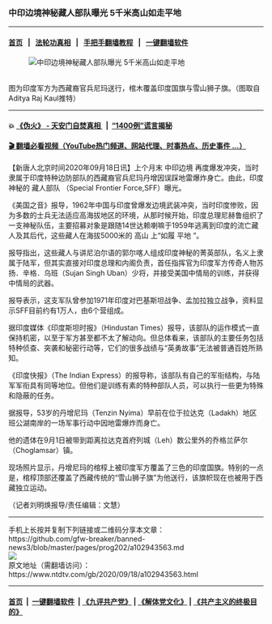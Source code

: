 ### 中印边境神秘藏人部队曝光 5千米高山如走平地
------------------------

#### [首页](https://github.com/gfw-breaker/banned-news3/blob/master/README.md) &nbsp;&nbsp;|&nbsp;&nbsp; [法轮功真相](https://github.com/begood0513/basic/blob/master/README.md)  &nbsp;&nbsp;|&nbsp;&nbsp; [手把手翻墙教程](https://github.com/gfw-breaker/guides/wiki)  &nbsp;&nbsp;|&nbsp;&nbsp; [一键翻墙软件](https://github.com/gfw-breaker/nogfw/blob/master/README.md)  



<div><div class="featured_image">
 <figure>
  <img alt="中印边境神秘藏人部队曝光 5千米高山如走平地" src="https://i.ntdtv.com/assets/uploads/2020/09/89-3-800x450.jpg"/>
 </figure><br/>
 <span class="caption">
  图为印度军方为西藏裔官兵尼玛送行，棺木覆盖印度国旗与雪山狮子旗。（图取自Aditya Raj Kaul推特）
 </span>
</div>
</div><hr/>

#### 💥 [《伪火》 - 天安门自焚真相 ](http://158.247.195.190:10000/videos/blog/weihuo.html)&nbsp; |&nbsp; [“1400例”谎言揭秘  ](http://158.247.195.190:10000/videos/blog/jiexi1400.html)

#### [ 🎬  翻墙必看视频（YouTube热门频道、网站代理、时事热点、历史事件 ...）](https://github.com/gfw-breaker/links/blob/master/banned.md)

<div><div class="post_content" itemprop="articleBody">
 <p>
  【新唐人北京时间2020年09月18日讯】上个月末
  <ok href="https://www.ntdtv.com/gb/中印边境.htm">
   中印边境
  </ok>
  再度爆发冲突，当时隶属于印度特种边防部队的西藏裔官兵尼玛丹增因误踩地雷爆炸身亡。由此，印度神秘的
  <ok href="https://www.ntdtv.com/gb/藏人部队.htm">
   藏人部队
  </ok>
  （Special Frontier Force,SFF）曝光。
 </p>
 <p>
  《美国之音》报导，1962年中国与印度曾爆发边境武装冲突，当时印度惨败，因为多数的士兵无法适应高海拔地区的环境，从那时候开始，印度总理尼赫鲁组织了一支神秘队伍，主要招募对象是跟随14世达赖喇嘛于1959年逃离到印度的流亡藏人及其后代，这些藏人在海拔5000米的
  <ok href="https://www.ntdtv.com/gb/高山.htm">
   高山
  </ok>
  上“如履
  <ok href="https://www.ntdtv.com/gb/平地.htm">
   平地
  </ok>
  ”。
 </p>
 <p>
  报导指出，这些藏人与讲尼泊尔语的郭尔喀人组成印度神秘的菁英部队，名义上隶属于陆军，但其实直接对印度总理和内阁负责，首任指挥官为印度军方传奇人物苏扬．辛格．乌班（Sujan Singh Uban）少将，并接受美国中情局的训练，并获得中情局的武器。
 </p>
 <p>
  报导表示，这支军队曾参加1971年印度对巴基斯坦战争、孟加拉独立战争，资料显示SFF目前约有1万人，由6个营组成。
 </p>
 <p>
  据印度媒体《印度斯坦时报》（Hindustan Times）报导，该部队的运作模式一直保持机密，以至于军方甚至都不太了解动向。但总体看来，该部队的主要任务包括特种侦查、突袭和秘密行动等，它们的很多战绩与“英勇故事”无法被普通百姓所熟知。
 </p>
 <p>
  《印度快报》（The Indian Express）的报导称，该部队有自己的军衔结构，与陆军军衔具有同等地位。但他们是训练有素的特种部队人员，可以执行一些更为特殊和隐蔽的任务。
 </p>
 <p>
  据报导，53岁的丹增尼玛（Tenzin Nyima）早前在位于拉达克（Ladakh）地区班公湖南岸的一场军事行动中因地雷爆炸而身亡。
 </p>
 <p>
  他的遗体在9月1日被带到距离拉达克首府列城（Leh）数公里外的乔格兰萨尔（Choglamsar）镇。
 </p>
 <p>
  现场照片显示，丹增尼玛的棺椁上被印度军方覆盖了三色的印度国旗。特别的一点是，棺椁顶部还覆盖了西藏传统的“雪山狮子旗”为他送行，该旗帜现在也被用于西藏独立运动。
 </p>
 <p>
  （记者刘明焕报导/责任编辑：文慧）
 </p>
 <div class="single_ad">
 </div>
</div>
</div>
<hr/>
手机上长按并复制下列链接或二维码分享本文章：<br/>
https://github.com/gfw-breaker/banned-news3/blob/master/pages/prog202/a102943563.md <br/>
<a href='https://github.com/gfw-breaker/banned-news3/blob/master/pages/prog202/a102943563.md'><img src='https://github.com/gfw-breaker/banned-news3/blob/master/pages/prog202/a102943563.md.png'/></a> <br/>
原文地址（需翻墙访问）：https://www.ntdtv.com/gb/2020/09/18/a102943563.html


------------------------
#### [首页](https://github.com/gfw-breaker/banned-news3/blob/master/README.md) &nbsp;|&nbsp; [一键翻墙软件](https://github.com/gfw-breaker/nogfw/blob/master/README.md) &nbsp;| [《九评共产党》](https://github.com/gfw-breaker/9ping.md/blob/master/README.md#九评之一评共产党是什么) | [《解体党文化》](https://github.com/gfw-breaker/jtdwh.md/blob/master/README.md) | [《共产主义的终极目的》](https://github.com/gfw-breaker/gczydzjmd.md/blob/master/README.md)


<img src='http://gfw-breaker.win/banned-news3/pages/prog202/a102943563.md' width='0px' height='0px'/>